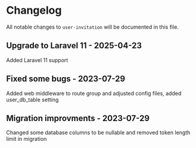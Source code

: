 # Changelog

All notable changes to `user-invitation` will be documented in this file.

## Upgrade to Laravel 11 - 2025-04-23

Added Laravel 11 support

## Fixed some bugs - 2023-07-29

Added web middleware to route group and adjusted config files, added user_db_table setting

## Migration improvments - 2023-07-29

Changed some database columns to be nullable and removed token length limit in migration
